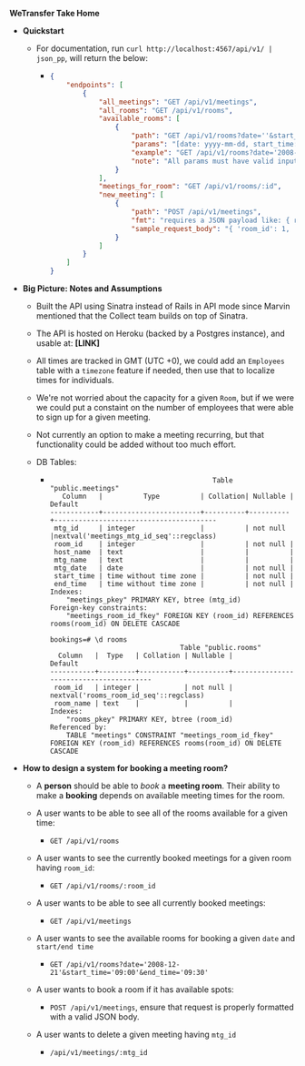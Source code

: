 **WeTransfer Take Home**

* **Quickstart**

  * For documentation, run `curl http://localhost:4567/api/v1/ | json_pp`, will return the below:

    * ```json
      {
          "endpoints": [
              {
                  "all_meetings": "GET /api/v1/meetings",
                  "all_rooms": "GET /api/v1/rooms",
                  "available_rooms": [
                      {
                          "path": "GET /api/v1/rooms?date=''&start_time=''&end_time=''",
                          "params": "[date: yyyy-mm-dd, start_time: hh:mm, end_time: hh:mm]",
                          "example": "GET /api/v1/rooms?date='2008-12-21'&start_time='09:00'&end_time='09:30'",
                          "note": "All params must have valid inputs or else the API will return the :all_rooms path instead."
                      }
                  ],
                  "meetings_for_room": "GET /api/v1/rooms/:id",
                  "new_meeting": [
                      {
                          "path": "POST /api/v1/meetings",
                          "fmt": "requires a JSON payload like: { room_id: int, host_name: str (OPTIONAL), mtg_name: str, mtg_date: date, start_time: time, end_time: time }",
                          "sample_request_body": "{ 'room_id': 1, 'host_name': 'nicholas licalzi', 'mtg_name': 'weekly standup', 'mtg_date': '2021-06-30', 'start_time': '09:00:00', 'end_time': '09:30:00' }"
                      }
                  ]
              }
          ]
      }
      ```

- **Big Picture: Notes and Assumptions**

  - Built the API using Sinatra instead of Rails in API mode since Marvin mentioned that the Collect team builds on top of Sinatra.

  - The API is hosted on Heroku (backed by a Postgres instance), and usable at: **[LINK]**

  - All times are tracked in GMT (UTC +0), we could add an `Employees` table with a `timezone` feature if needed, then use that to localize times for individuals.

  - We're not worried about the capacity for a given `Room`, but if we were we could put a constaint on the number of employees that were able to sign up for a given meeting.

  - Not currently an option to make a meeting recurring, but that functionality could be added without too much effort.

  - DB Tables:

    - ```
                                              Table "public.meetings"
         Column   |          Type          | Collation| Nullable |                 Default                  
      ------------+------------------------+----------+----------+----------------------------------------
       mtg_id     | integer                |          | not null |nextval('meetings_mtg_id_seq'::regclass)
       room_id    | integer                |          | not null | 
       host_name  | text                   |          |          | 
       mtg_name   | text                   |          |          | 
       mtg_date   | date                   |          | not null | 
       start_time | time without time zone |          | not null | 
       end_time   | time without time zone |          | not null | 
      Indexes:
          "meetings_pkey" PRIMARY KEY, btree (mtg_id)
      Foreign-key constraints:
          "meetings_room_id_fkey" FOREIGN KEY (room_id) REFERENCES rooms(room_id) ON DELETE CASCADE
      
      bookings=# \d rooms
                                      Table "public.rooms"
        Column   |  Type   | Collation | Nullable |                Default                 
      -----------+---------+-----------+----------+----------------------------------------
       room_id   | integer |           | not null | nextval('rooms_room_id_seq'::regclass)
       room_name | text    |           |          | 
      Indexes:
          "rooms_pkey" PRIMARY KEY, btree (room_id)
      Referenced by:
          TABLE "meetings" CONSTRAINT "meetings_room_id_fkey" FOREIGN KEY (room_id) REFERENCES rooms(room_id) ON DELETE CASCADE
      ```

- **How to design a system for booking a meeting room?**

  - A **person** should be able to *book* a **meeting room**. Their ability to make a **booking** depends on available meeting times for the room.
  - A user wants to be able to see all of the rooms available for a given time:
    - `GET /api/v1/rooms`
  - A user wants to see the currently booked meetings for a given room having `room_id`:

    - `GET /api/v1/rooms/:room_id`
  - A user wants to be able to see all currently booked meetings:
    - `GET /api/v1/meetings`
  - A user wants to see the available rooms for booking a given `date` and `start/end time`
    - `GET /api/v1/rooms?date='2008-12-21'&start_time='09:00'&end_time='09:30'`
  - A user wants to book a room if it has available spots:
    - `POST /api/v1/meetings`, ensure that request is properly formatted with a valid JSON body.
  - A user wants to delete a given meeting having `mtg_id`
    - `/api/v1/meetings/:mtg_id`

